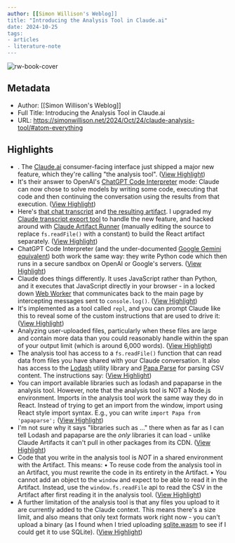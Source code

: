 ```yaml
---
author: [[Simon Willison's Weblog]]
title: "Introducing the Analysis Tool in Claude.ai"
date: 2024-10-25
tags: 
- articles
- literature-note
---
```

![rw-book-cover](https://simonwillison.net/favicon.ico)

## Metadata
- Author: [[Simon Willison's Weblog]]
- Full Title: Introducing the Analysis Tool in Claude.ai
- URL: https://simonwillison.net/2024/Oct/24/claude-analysis-tool/#atom-everything

## Highlights
- . The [Claude.ai](http://claude.ai/) consumer-facing interface just shipped a major new feature, which they're calling "the analysis tool". ([View Highlight](https://read.readwise.io/read/01jb053v9x3scvyf0yqzea6r2s))
- It's their answer to OpenAI's [ChatGPT Code Interpreter](https://simonwillison.net/tags/code-interpreter/) mode: Claude can now chose to solve models by writing some code, executing that code and then continuing the conversation using the results from that execution. ([View Highlight](https://read.readwise.io/read/01jb053zjcr3dbtytvxgjv32ha))
- Here's [that chat transcript](https://gist.github.com/simonw/b25198899f92bdd7f15830567a07e319) and [the resulting artifact](https://static.simonwillison.net/static/2024/uv-lock-vis/index.html). I upgraded my [Claude transcript export tool](https://observablehq.com/@simonw/convert-claude-json-to-markdown) to handle the new feature, and hacked around with [Claude Artifact Runner](https://simonwillison.net/2024/Oct/23/claude-artifact-runner/) (manually editing the source to replace `fs.readFile()` with a constant) to build the React artifact separately. ([View Highlight](https://read.readwise.io/read/01jb055qwtt8q291wk7a651cbs))
- ChatGPT Code Interpreter (and the under-documented [Google Gemini equivalent](https://ai.google.dev/gemini-api/docs/code-execution)) both work the same way: they write Python code which then runs in a secure sandbox on OpenAI or Google's servers. ([View Highlight](https://read.readwise.io/read/01jb055sqx33ec05p69rxp73n6))
- Claude does things differently. It uses JavaScript rather than Python, and it executes that JavaScript directly in your browser - in a locked down [Web Worker](https://developer.mozilla.org/en-US/docs/Web/API/Web_Workers_API/Using_web_workers) that communicates back to the main page by intercepting messages sent to `console.log()`. ([View Highlight](https://read.readwise.io/read/01jb055w9k325emsb52x5arfqr))
- It's implemented as a tool called `repl`, and you can prompt Claude like this to reveal some of the custom instructions that are used to drive it: ([View Highlight](https://read.readwise.io/read/01jb056108qefqq9yyrqt10sja))
- Analyzing user-uploaded files, particularly when these files are large and contain more data than you could reasonably handle within the span of your output limit (which is around 6,000 words). ([View Highlight](https://read.readwise.io/read/01jb056jmvk76c4b68atx9mvkv))
- The analysis tool has access to a `fs.readFile()` function that can read data from files you have shared with your Claude conversation. It also has access to the [Lodash](https://lodash.com/) utility library and [Papa Parse](https://www.papaparse.com/) for parsing CSV content. The instructions say: ([View Highlight](https://read.readwise.io/read/01jb056tzmrqt3ewzery6gwtqa))
- You can import available libraries such as lodash and papaparse in the analysis tool. However, note that the analysis tool is NOT a Node.js environment. Imports in the analysis tool work the same way they do in React. Instead of trying to get an import from the window, import using React style import syntax. E.g., you can write `import Papa from 'papaparse';` ([View Highlight](https://read.readwise.io/read/01jb056xyx61k47xcb8rv0nqng))
- I'm not sure why it says "libraries such as ..." there when as far as I can tell Lodash and papaparse are the *only* libraries it can load - unlike Claude Artifacts it can't pull in other packages from its CDN. ([View Highlight](https://read.readwise.io/read/01jb0575185b40rxwdmtmfhmh0))
- Code that you write in the analysis tool is *NOT* in a shared environment with the Artifact. This means:
  • To reuse code from the analysis tool in an Artifact, you must rewrite the code in its entirety in the Artifact.
  • You cannot add an object to the `window` and expect to be able to read it in the Artifact. Instead, use the `window.fs.readFile` api to read the CSV in the Artifact after first reading it in the analysis tool. ([View Highlight](https://read.readwise.io/read/01jb057h5nsm4bcyfb1fesp9b3))
- A further limitation of the analysis tool is that any files you upload to it are currently added to the Claude context. This means there's a size limit, and also means that only text formats work right now - you can't upload a binary (as I found when I tried uploading [sqlite.wasm](https://github.com/sqlite/sqlite-wasm/tree/main/sqlite-wasm/jswasm) to see if I could get it to use SQLite). ([View Highlight](https://read.readwise.io/read/01jb057jy5mgphxjpr9erxmdyz))
